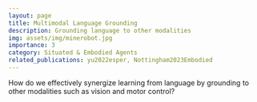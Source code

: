 ```yaml
---
layout: page
title: Multimodal Language Grounding
description: Grounding language to other modalities 
img: assets/img/minerobot.jpg
importance: 3
category: Situated & Embodied Agents
related_publications: yu2022esper, Nottingham2023Embodied
---
```


How do we effectively synergize learning from language by grounding to other modalities such as vision and motor control?
